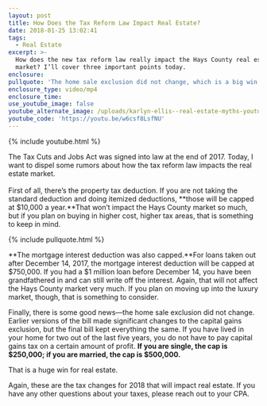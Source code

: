 ```yaml
---
layout: post
title: How Does the Tax Reform Law Impact Real Estate?
date: 2018-01-25 13:02:41
tags:
  - Real Estate
excerpt: >-
  How does the new tax reform law really impact the Hays County real estate
  market? I’ll cover three important points today.
enclosure:
pullquote: 'The home sale exclusion did not change, which is a big win.'
enclosure_type: video/mp4
enclosure_time:
use_youtube_image: false
youtube_alternate_image: /uploads/karlyn-ellis--real-estate-myths-youtube.jpg
youtube_code: 'https://youtu.be/w6csf8LsfNU'
---
```



{% include youtube.html %}

The Tax Cuts and Jobs Act was signed into law at the end of 2017. Today, I want to dispel some rumors about how the tax reform law impacts the real estate market.<br><br>First of all, there’s the property tax deduction. If you are not taking the standard deduction and doing itemized deductions, **those will be capped at $10,000 a year.**That won’t impact the Hays County market so much, but if you plan on buying in higher cost, higher tax areas, that is something to keep in mind.

{% include pullquote.html %}

**The mortgage interest deduction was also capped.**For loans taken out after December 14, 2017, the mortgage interest deduction will be capped at $750,000. If you had a $1 million loan before December 14, you have been grandfathered in and can still write off the interest. Again, that will not affect the Hays County market very much. If you plan on moving up into the luxury market, though, that is something to consider.

Finally, there is some good news—the home sale exclusion did not change. Earlier versions of the bill made significant changes to the capital gains exclusion, but the final bill kept everything the same. If you have lived in your home for two out of the last five years, you do not have to pay capital gains tax on a certain amount of profit. **If you are single, the cap is $250,000; if you are married, the cap is $500,000.**

That is a huge win for real estate.

Again, these are the tax changes for 2018 that will impact real estate. If you have any other questions about your taxes, please reach out to your CPA.
